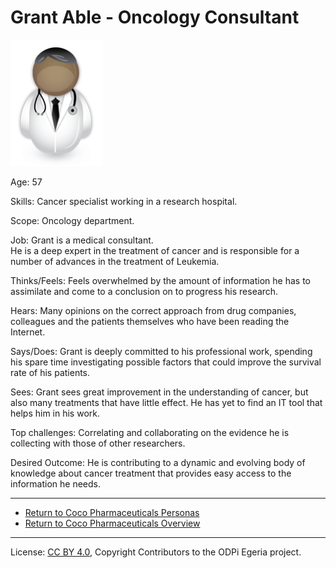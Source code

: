 <!-- SPDX-License-Identifier: CC-BY-4.0 -->
<!-- Copyright Contributors to the ODPi Egeria project. -->

# Grant Able - Oncology Consultant

![Icon](grant-able.png)

Age: 57

Skills: Cancer specialist working in a research hospital.

Scope: Oncology department.

Job: 
Grant is a medical consultant.  
He is a deep expert in the treatment of cancer and is responsible for a
number of advances in the treatment of Leukemia.

Thinks/Feels:
Feels overwhelmed by the amount of information he has to assimilate and
come to a conclusion on to progress his research.

Hears:
Many opinions on the correct approach from drug companies,
colleagues and the patients themselves who have been reading the Internet.

Says/Does:
Grant is deeply committed to his professional work,
spending his spare time investigating possible factors
that could improve the survival rate of his patients.

Sees:
Grant sees great improvement in the understanding of cancer,
but also many treatments that have little effect.
He has yet to find an IT tool that helps him in his work.

Top challenges:
Correlating and collaborating on the evidence he is collecting
with those of other researchers.

Desired Outcome:
He is contributing to a dynamic and evolving body of knowledge about
cancer treatment that provides easy access to the information he needs.

----
* [Return to Coco Pharmaceuticals Personas](.)
* [Return to Coco Pharmaceuticals Overview](..)

----
License: [CC BY 4.0](https://creativecommons.org/licenses/by/4.0/),
Copyright Contributors to the ODPi Egeria project.
